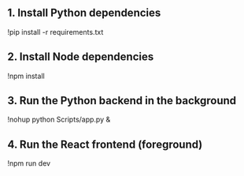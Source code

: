 ## 1. Install Python dependencies
!pip install -r requirements.txt

## 2. Install Node dependencies
!npm install

## 3. Run the Python backend in the background
!nohup python Scripts/app.py &

## 4. Run the React frontend (foreground)
!npm run dev
